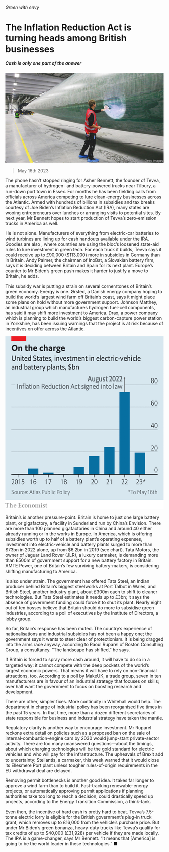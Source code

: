 ###### Green with envy

# The Inflation Reduction Act is turning heads among British businesses 

##### Cash is only one part of the answer 

![image](images/20230520_BRP002.jpg) 

> May 16th 2023 

The phone hasn’t stopped ringing for Asher Bennett, the founder of Tevva, a manufacturer of hydrogen- and battery-powered trucks near Tilbury, a run-down port town in Essex. For months he has been fielding calls from officials across America competing to lure clean-energy businesses across the Atlantic. Armed with hundreds of billions in subsidies and tax breaks courtesy of Joe Biden’s Inflation Reduction Act (IRA), many states are wooing entrepreneurs over lunches or arranging visits to potential sites. By next year, Mr Bennett hopes to start production of Tevva’s zero-emission trucks in America as well. 

He is not alone. Manufacturers of everything from electric-car batteries to wind turbines are lining up for cash handouts available under the IRA. Goodies are also , where countries are using the bloc’s loosened state-aid rules to lure investment in green tech. For each truck it builds, Tevva says it could receive up to £90,000 ($113,000) more in subsidies in Germany than in Britain. Andy Palmer, the chairman of InoBat, a Slovakian battery firm, says it is deciding between Britain and Spain for its next plant. Europe’s counter to Mr Biden’s green push makes it harder to justify a move to Britain, he adds. 

This subsidy war is putting a strain on several cornerstones of Britain’s green economy. Energy is one. Ørsted, a Danish energy company hoping to build the world’s largest wind farm off Britain’s coast, says it might place some plans on hold without more government support. Johnson Matthey, an industrial group which manufactures hydrogen fuel-cell components, has said it may shift more investment to America. Drax, a power company which is planning to build the world’s biggest carbon-capture power station in Yorkshire, has been issuing warnings that the project is at risk because of incentives on offer across the Atlantic.

![image](images/20230520_BRC185.png) 


Britain’s  is another pressure-point. Britain is home to just one large battery plant, or gigafactory, a facility in Sunderland run by China’s Envision. There are more than 100 planned gigafactories in China and around 40 either already running or in the works in Europe. In America, which is offering subsidies worth up to half of a battery plant’s operating expenses, investment into electric-vehicle and battery plants surged to more than $73bn in 2022 alone, up from $6.2bn in 2019 (see chart). Tata Motors, the owner of Jaguar Land Rover (JLR), a luxury carmaker, is demanding more than £500m of government support for a new battery factory in Britain. AMTE Power, one of Britain’s few surviving battery-makers, is considering shifting manufacturing to America. 

 is also under strain. The government has offered Tata Steel, an Indian producer behind Britain’s biggest steelworks at Port Talbot in Wales, and British Steel, another industry giant, about £300m each to shift to cleaner technologies. But Tata Steel estimates it needs up to £3bn; it says the absence of government funding could force it to shut its plant. Nearly eight out of ten bosses believe that Britain should do more to subsidise green industries, according to a poll of executives by the Institute of Directors, a lobby group. 

So far, Britain’s response has been muted. The country’s experience of nationalisations and industrial subsidies has not been a happy one; the government says it wants to steer clear of protectionism. It is being dragged into the arms race anyway, according to Raoul Ruparel of Boston Consulting Group, a consultancy. “The landscape has shifted,” he says. 

If Britain is forced to spray more cash around, it will have to do so in a targeted way: it cannot compete with the deep pockets of the world’s largest economic powers. That means it will have to rely on non-financial attractions, too. According to a poll by MakeUK, a trade group, seven in ten manufacturers are in favour of an industrial strategy that focuses on skills; over half want the government to focus on boosting research and development. 

There are other, simpler fixes. More continuity in Whitehall would help. The department in charge of industrial policy has been reorganised five times in the past 15 years. In that time, more than a dozen different secretaries of state responsible for business and industrial strategy have taken the mantle. 

Regulatory clarity is another way to encourage investment. Mr Ruparel reckons extra detail on policies such as a proposed ban on the sale of internal-combustion-engine cars by 2030 would jump-start private-sector activity. There are too many unanswered questions—about the timings, about which charging technologies will be the gold standard for electric vehicles and who will pay for the infrastructure. The upheavals of Brexit add to uncertainty: Stellantis, a carmaker, this week warned that it would close its Ellesmere Port plant unless tougher rules-of-origin requirements in the EU withdrawal deal are delayed.

Removing permit bottlenecks is another good idea. It takes far longer to approve a wind farm than to build it. Fast-tracking renewable-energy projects, or automatically approving permit applications if planning authorities take too long to reach a decision, could drastically speed up projects, according to the Energy Transition Commission, a think-tank.

Even then, the incentive of hard cash is pretty hard to beat. Tevva’s 7.5-tonne electric lorry is eligible for the British government’s plug-in truck grant, which removes up to £16,000 from the vehicle’s purchase price. But under Mr Biden’s green bonanza, heavy-duty trucks like Tevva’s qualify for tax credits of up to $40,000 (£31,928) per vehicle if they are made locally. The IRA is a game-changer, says Mr Bennett. “It means that [America] is going to be the world leader in these technologies.” ■


